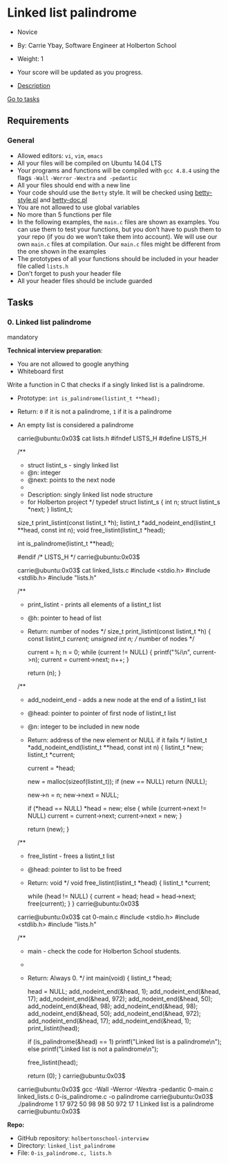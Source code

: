 Linked list palindrome
======================

*   Novice
*   By: Carrie Ybay, Software Engineer at Holberton School
*   Weight: 1
*   Your score will be updated as you progress.

*   [Description](#description)

[Go to tasks](#)

Requirements
------------

### General

*   Allowed editors: `vi`, `vim`, `emacs`
*   All your files will be compiled on Ubuntu 14.04 LTS
*   Your programs and functions will be compiled with `gcc 4.8.4` using the flags `-Wall` `-Werror` `-Wextra` `and -pedantic`
*   All your files should end with a new line
*   Your code should use the `Betty` style. It will be checked using [betty-style.pl](https://github.com/hs-hq/Betty/blob/master/betty-style.pl "betty-style.pl") and [betty-doc.pl](https://github.com/hs-hq/Betty/blob/master/betty-doc.pl "betty-doc.pl")
*   You are not allowed to use global variables
*   No more than 5 functions per file
*   In the following examples, the `main.c` files are shown as examples. You can use them to test your functions, but you don’t have to push them to your repo (if you do we won’t take them into account). We will use our own `main.c` files at compilation. Our `main.c` files might be different from the one shown in the examples
*   The prototypes of all your functions should be included in your header file called `lists.h`
*   Don’t forget to push your header file
*   All your header files should be include guarded

Tasks
-----

### 0\. Linked list palindrome

mandatory

**Technical interview preparation**:

*   You are not allowed to google anything
*   Whiteboard first

Write a function in C that checks if a singly linked list is a palindrome.

*   Prototype: `int is_palindrome(listint_t **head);`
*   Return: `0` if it is not a palindrome, `1` if it is a palindrome
*   An empty list is considered a palindrome

    carrie@ubuntu:0x03$ cat lists.h
    #ifndef LISTS_H
    #define LISTS_H

    /**
     * struct listint_s - singly linked list
     * @n: integer
     * @next: points to the next node
     *
     * Description: singly linked list node structure
     * for Holberton project
     */
    typedef struct listint_s
    {
        int n;
        struct listint_s *next;
    } listint_t;

    size_t print_listint(const listint_t *h);
    listint_t *add_nodeint_end(listint_t **head, const int n);
    void free_listint(listint_t *head);

    int is_palindrome(listint_t **head);

    #endif /* LISTS_H */
    carrie@ubuntu:0x03$


    carrie@ubuntu:0x03$ cat linked_lists.c
    #include <stdio.h>
    #include <stdlib.h>
    #include "lists.h"

    /**
     * print_listint - prints all elements of a listint_t list
     * @h: pointer to head of list
     * Return: number of nodes
     */
    size_t print_listint(const listint_t *h)
    {
        const listint_t *current;
        unsigned int n; /* number of nodes */

        current = h;
        n = 0;
        while (current != NULL)
        {
            printf("%i\n", current->n);
            current = current->next;
            n++;
        }

        return (n);
    }

    /**
     * add_nodeint_end - adds a new node at the end of a listint_t list
     * @head: pointer to pointer of first node of listint_t list
     * @n: integer to be included in new node
     * Return: address of the new element or NULL if it fails
     */
    listint_t *add_nodeint_end(listint_t **head, const int n)
    {
        listint_t *new;
        listint_t *current;

        current = *head;

        new = malloc(sizeof(listint_t));
        if (new == NULL)
            return (NULL);

        new->n = n;
        new->next = NULL;

        if (*head == NULL)
            *head = new;
        else
        {
            while (current->next != NULL)
                current = current->next;
            current->next = new;
        }

        return (new);
    }

    /**
     * free_listint - frees a listint_t list
     * @head: pointer to list to be freed
     * Return: void
     */
    void free_listint(listint_t *head)
    {
        listint_t *current;

        while (head != NULL)
        {
            current = head;
            head = head->next;
            free(current);
        }
    }
    carrie@ubuntu:0x03$


    carrie@ubuntu:0x03$ cat 0-main.c
    #include <stdio.h>
    #include <stdlib.h>
    #include "lists.h"

    /**
     * main - check the code for Holberton School students.
     *
     * Return: Always 0.
     */
    int main(void)
    {
        listint_t *head;

        head = NULL;
        add_nodeint_end(&head, 1);
        add_nodeint_end(&head, 17);
        add_nodeint_end(&head, 972);
        add_nodeint_end(&head, 50);
        add_nodeint_end(&head, 98);
        add_nodeint_end(&head, 98);
        add_nodeint_end(&head, 50);
        add_nodeint_end(&head, 972);
        add_nodeint_end(&head, 17);
        add_nodeint_end(&head, 1);
        print_listint(head);

        if (is_palindrome(&head) == 1)
            printf("Linked list is a palindrome\n");
        else
            printf("Linked list is not a palindrome\n");

        free_listint(head);

        return (0);
    }
    carrie@ubuntu:0x03$


    carrie@ubuntu:0x03$ gcc -Wall -Werror -Wextra -pedantic 0-main.c linked_lists.c 0-is_palindrome.c -o palindrome
    carrie@ubuntu:0x03$ ./palindrome
    1
    17
    972
    50
    98
    98
    50
    972
    17
    1
    Linked list is a palindrome
    carrie@ubuntu:0x03$


**Repo:**

*   GitHub repository: `holbertonschool-interview`
*   Directory: `linked_list_palindrome`
*   File: `0-is_palindrome.c, lists.h`

